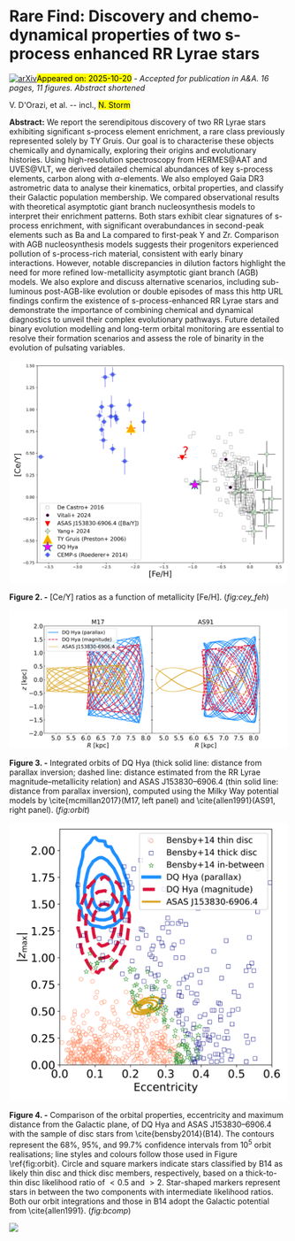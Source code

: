 <div class="macros" style="visibility:hidden;">
$\newcommand{\ensuremath}{}$
$\newcommand{\xspace}{}$
$\newcommand{\object}[1]{\texttt{#1}}$
$\newcommand{\farcs}{{.}''}$
$\newcommand{\farcm}{{.}'}$
$\newcommand{\arcsec}{''}$
$\newcommand{\arcmin}{'}$
$\newcommand{\ion}[2]{#1#2}$
$\newcommand{\textsc}[1]{\textrm{#1}}$
$\newcommand{\hl}[1]{\textrm{#1}}$
$\newcommand{\footnote}[1]{}$
$\newcommand{\teff}{T_{\rm eff}}$
$\newcommand{\vmic}{V_{\mathrm{mic}}}$
$\newcommand{\msun}{M_\odot}$</div>



<div id="title">

# Rare Find: Discovery and chemo-dynamical properties of two s-process enhanced RR Lyrae stars

</div>
<div id="comments">

[![arXiv](https://img.shields.io/badge/arXiv-2510.15723-b31b1b.svg)](https://arxiv.org/abs/2510.15723)<mark>Appeared on: 2025-10-20</mark> -  _Accepted for publication in A&A. 16 pages, 11 figures. Abstract shortened_

</div>
<div id="authors">

V. D'Orazi, et al. -- incl., <mark>N. Storm</mark>

</div>
<div id="abstract">

**Abstract:**            We report the serendipitous discovery of two RR Lyrae stars exhibiting significant s-process element enrichment, a rare class previously represented solely by TY Gruis. Our goal is to characterise these objects chemically and dynamically, exploring their origins and evolutionary histories. Using high-resolution spectroscopy from HERMES@AAT and UVES@VLT, we derived detailed chemical abundances of key s-process elements, carbon along with $\alpha$-elements. We also employed Gaia DR3 astrometric data to analyse their kinematics, orbital properties, and classify their Galactic population membership. We compared observational results with theoretical asymptotic giant branch nucleosynthesis models to interpret their enrichment patterns. Both stars exhibit clear signatures of s-process enrichment, with significant overabundances in second-peak elements such as Ba and La compared to first-peak Y and Zr. Comparison with AGB nucleosynthesis models suggests their progenitors experienced pollution of s-process-rich material, consistent with early binary interactions. However, notable discrepancies in dilution factors highlight the need for more refined low-metallicity asymptotic giant branch (AGB) models. We also explore and discuss alternative scenarios, including sub-luminous post-AGB-like evolution or double episodes of mass this http URL findings confirm the existence of s-process-enhanced RR Lyrae stars and demonstrate the importance of combining chemical and dynamical diagnostics to unveil their complex evolutionary pathways. Future detailed binary evolution modelling and long-term orbital monitoring are essential to resolve their formation scenarios and assess the role of binarity in the evolution of pulsating variables.         

</div>

<div id="div_fig1">

<img src="tmp_2510.15723/./figures/CeY_FeH.jpeg" alt="Fig2" width="100%"/>

**Figure 2. -** [Ce/Y] ratios as a function of metallicity [Fe/H]. (*fig:cey_feh*)

</div>
<div id="div_fig2">

<img src="tmp_2510.15723/./figures/orbit.png" alt="Fig3" width="100%"/>

**Figure 3. -** Integrated orbits of DQ Hya (thick solid line: distance from parallax inversion; dashed line: distance estimated from the RR Lyrae magnitude–metallicity relation) and ASAS J153830–6906.4 (thin solid line: distance from parallax inversion), computed using the Milky Way potential models by \cite{mcmillan2017}(M17, left panel) and \cite{allen1991}(AS91, right panel). (*fig:orbit*)

</div>
<div id="div_fig3">

<img src="tmp_2510.15723/./figures/bensby_comp.png" alt="Fig4" width="100%"/>

**Figure 4. -** Comparison of the orbital properties, eccentricity and maximum distance from the Galactic plane, of DQ Hya and ASAS J153830–6906.4 with the sample of disc stars from \cite{bensby2014}(B14).
    The contours represent the 68\%, 95\%, and 99.7\% confidence intervals from $10^5$ orbit realisations; line styles and colours follow those used in Figure \ref{fig:orbit}.
    Circle and square markers indicate stars classified by B14 as likely thin disc and thick disc members, respectively, based on a thick-to-thin disc likelihood ratio of $<0.5$ and $>2$. Star-shaped markers represent stars in between the two components with intermediate likelihood ratios.
    Both our orbit integrations and those in B14 adopt the Galactic potential from \cite{allen1991}. (*fig:bcomp*)

</div><div id="qrcode"><img src=https://api.qrserver.com/v1/create-qr-code/?size=100x100&data="https://arxiv.org/abs/2510.15723"></div>